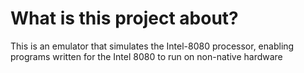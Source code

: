 # What is this project about?
This is an emulator that simulates the Intel-8080 processor, enabling programs written for the Intel 8080 to run on non-native hardware
